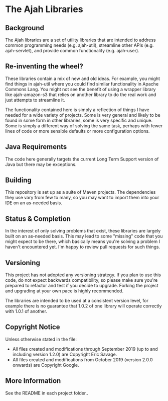 # The Ajah Libraries #

##  Background ##
The Ajah libraries are a set of utility libraries that are intended to address common programming needs (e.g. ajah-util), streamline other APIs (e.g. ajah-servlet), and provide common functionality (e.g. ajah-user).

##  Re-inventing the wheel? ##
These libraries contain a mix of new and old ideas.  For example, you might find things in ajah-util where you could find similar functionality in Apache Commons Lang.  You might not see the benefit of using a wrapper library like ajah-amazon-s3 that relies on another library to do the real work and just attempts to streamline it.  

The functionality contained here is simply a reflection of things I have needed for a wide variety of projects.  Some is very general and likely to be found in some form in other libraries, some is very specific and unique.  Some is simply a different way of solving the same task, perhaps with fewer lines of code or more sensible defaults or more configuration options.

## Java Requirements ##
The code here generally targets the current Long Term Support version of Java but there may be exceptions.

##  Building ##
This repository is set up as a suite of Maven projects.  The dependencies they use vary from few to many, so you may want to import them into your IDE on an as-needed basis.

##  Status & Completion ##
In the interest of only solving problems that exist, these libraries are largely built on an as-needed basis.  This may lead to some "missing" code that you might expect to be there, which basically means you're solving a problem I haven't encountered yet.  I'm happy to review pull requests for such things.

## Versioning ##
This project has not adopted any versioning strategy.  If you plan to use this code, do not expect backwards compatibility, so please make sure you're prepared to refactor and test if you decide to upgrade.  Forking the project and upgrading at your own pace is highly recommended.  

The libraries are intended to be used at a consistent version level, for example there is no guarantee that 1.0.2 of one library will operate correctly with 1.0.1 of another.

## Copyright Notice ##

Unless otherwise stated in the file:
* All files created and modifications through September 2019 (up to and including version 1.2.0) are Copyright Eric Savage.
* All files created and modifications from October 2019 (version 2.0.0 onwards) are Copyright Google.

## More Information ##
See the README in each project folder..